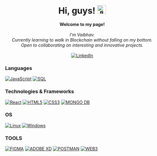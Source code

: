 <h1 align="center">Hi, guys! <img src="https://github-production-user-asset-6210df.s3.amazonaws.com/24524555/238178097-766d336d-b87d-44ba-807c-c51de2bc6b4d.gif" width="28px" alt="👋"></h1>

<p align="center">
    <b>Welcome to my page!</b><br><br>
    <i>
        I'm Vaibhav.<br>
        Currently learning to walk in Blockchain without falling on my bottom.<br>
        Open to collaborating on interesting and innovative projects.<br>
    </i><br>
    <a href="[https://www.linkedin.com/in/wervlad](https://www.linkedin.com/in/vaibhavsinha27/)">
        <img src="https://img.shields.io/badge/LinkedIn-blue?style=flat-square&logo=linkedin" alt="LinkedIn">
    </a>
</p>

### Languages
[![JavaScript](https://img.shields.io/badge/javascript-black?style=for-the-badge&logo=javascript)](https://github.com/vaibhav2795)
[![SQL](https://img.shields.io/badge/sql-black?style=for-the-badge&logo=mysql)](https://github.com/vaibhav2795)

### Technologies & Frameworks
[![React](https://img.shields.io/badge/react-black?style=for-the-badge&logo=react)](https://github.com/vaibhav2795)
[![HTML5](https://img.shields.io/badge/html5-black?style=for-the-badge&logo=html5)](https://github.com/vaibhav2795)
[![CSS3](https://img.shields.io/badge/css3-black?style=for-the-badge&logo=css3)](https://github.com/vaibhav2795)
[![MONGO DB](https://img.shields.io/badge/MongoDB-black?style=for-the-badge&logo=mongodb)](https://github.com/vaibhav2795)

### OS
[![Linux](https://img.shields.io/badge/linux-black?style=for-the-badge&logo=Linux)](https://github.com/vaibhav2795)
[![Windows](https://img.shields.io/badge/Windows-black?style=for-the-badge&logo=Windows)](https://github.com/vaibhav2795)


### TOOLS
[![FIGMA](https://img.shields.io/badge/figma-black?style=for-the-badge&logo=figma)](https://github.com/vaibhav2795)
[![ADOBE XD](https://img.shields.io/badge/xd-black?style=for-the-badge&logo=adobexd)](https://github.com/vaibhav2795)
[![POSTMAN](https://img.shields.io/badge/postman-black?style=for-the-badge&logo=postman)](https://github.com/vaibhav2795)
[![WEB3](https://img.shields.io/badge/web3-black?style=for-the-badge&logo=web3)](https://github.com/vaibhav2795)

